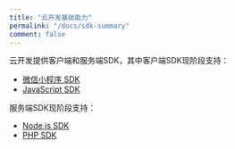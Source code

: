 ```yaml
---
title: "云开发基础能力"
permalink: "/docs/sdk-summary"
comment: false
---
```


云开发提供客户端和服务端SDK，其中客户端SDK现阶段支持：
- [微信小程序 SDK](/docs/MINIPROGRAM-SDK-introduction/)
- [JavaScript SDK](/docs/WEB-SDK-overview/)

服务端SDK现阶段支持：
- [Node.js SDK](/docs/NODEJS-SDK-overview/)
- [PHP SDK](/docs/PHP-SDK-introduction/)